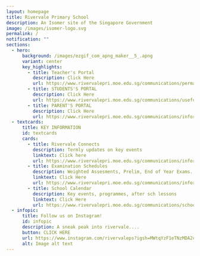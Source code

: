 ```yaml
---
layout: homepage
title: Rivervale Primary School
description: An Isomer site of the Singapore Government
image: /images/isomer-logo.svg
permalink: /
notification: ""
sections:
  - hero:
      background: /images/ezgif_com_apng_maker__5_.apng
      variant: center
      key_highlights:
        - title: Teacher's Portal
          description: Click Here
          url: https://www.rivervalepri.moe.edu.sg/communications/permalink/
        - title: STUDENTS'S PORTAL
          description: Click Here
          url: https://www.rivervalepri.moe.edu.sg/communications/useful-links-for-students/
        - title: PARENT'S PORTAL
          description: Click Here
          url: https://www.rivervalepri.moe.edu.sg/communications/information-for-parents/generalinformation/
  - textcards:
      title: KEY INFORMATION
      id: textcards
      cards:
        - title: Rivervale Connects
          description: Termly updates on key events
          linktext: Click here
          url: https://www.rivervalepri.moe.edu.sg/communications/information-for-parents/generalinformation/
        - title: Examination Schedules
          description: Weighted Assesments, Prelim, End of Year Exams...
          linktext: Click Here
          url: https://www.rivervalepri.moe.edu.sg/communications/information-for-parents/generalinformation/
        - title: School Calendar
          description: Key events, programmes, after sch lessons
          linktext: Click Here
          url: https://www.rivervalepri.moe.edu.sg/communications/school-calendar/
  - infopic:
      title: Follow us on Instagram!
      id: infopic
      description: A sneak peak into rivervale....
      button: CLICK HERE
      url: https://www.instagram.com/rivervaleps?igsh=MWtqYzF1eTNzMDA2cA==
      alt: Image alt text
---
```

